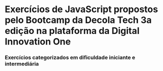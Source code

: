 # Exercícios de JavaScript propostos pelo Bootcamp da Decola Tech 3a edição na plataforma da Digital Innovation One

### Exercícios categorizados em dificuldade iniciante e intermediária

